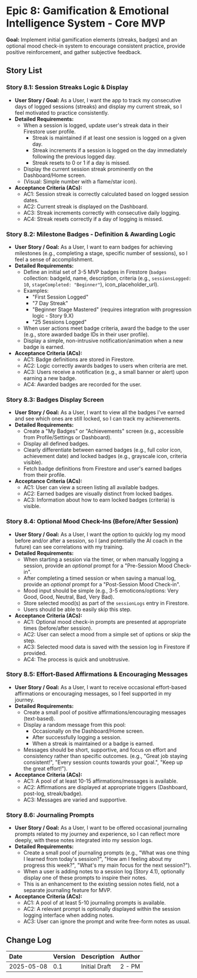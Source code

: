 # Epic 8: Gamification & Emotional Intelligence System - Core MVP

**Goal:** Implement initial gamification elements (streaks, badges) and an optional mood check-in system to encourage consistent practice, provide positive reinforcement, and gather subjective feedback.

## Story List

### Story 8.1: Session Streaks Logic & Display
- **User Story / Goal:** As a User, I want the app to track my consecutive days of logged sessions (streaks) and display my current streak, so I feel motivated to practice consistently.
- **Detailed Requirements:**
  - When a session is logged, update user's streak data in their Firestore user profile.
    - Streak is maintained if at least one session is logged on a given day.
    - Streak increments if a session is logged on the day immediately following the previous logged day.
    - Streak resets to 0 or 1 if a day is missed.
  - Display the current session streak prominently on the Dashboard/Home screen.
  - (Visual: Simple number with a flame/star icon).
- **Acceptance Criteria (ACs):**
  - AC1: Session streak is correctly calculated based on logged session dates.
  - AC2: Current streak is displayed on the Dashboard.
  - AC3: Streak increments correctly with consecutive daily logging.
  - AC4: Streak resets correctly if a day of logging is missed.

### Story 8.2: Milestone Badges - Definition & Awarding Logic
- **User Story / Goal:** As a User, I want to earn badges for achieving milestones (e.g., completing a stage, specific number of sessions), so I feel a sense of accomplishment.
- **Detailed Requirements:**
  - Define an initial set of 3-5 MVP badges in Firestore (`badges` collection: badgeId, name, description, criteria (e.g., `sessionsLogged: 10`, `stageCompleted: "Beginner"`), icon_placeholder_url).
  - Examples:
    - "First Session Logged"
    - "7 Day Streak"
    - "Beginner Stage Mastered" (requires integration with progression logic - Story 9.X)
    - "25 Sessions Logged"
  - When user actions meet badge criteria, award the badge to the user (e.g., store awarded badge IDs in their user profile).
  - Display a simple, non-intrusive notification/animation when a new badge is earned.
- **Acceptance Criteria (ACs):**
  - AC1: Badge definitions are stored in Firestore.
  - AC2: Logic correctly awards badges to users when criteria are met.
  - AC3: Users receive a notification (e.g., a small banner or alert) upon earning a new badge.
  - AC4: Awarded badges are recorded for the user.

### Story 8.3: Badges Display Screen
- **User Story / Goal:** As a User, I want to view all the badges I've earned and see which ones are still locked, so I can track my achievements.
- **Detailed Requirements:**
  - Create a "My Badges" or "Achievements" screen (e.g., accessible from Profile/Settings or Dashboard).
  - Display all defined badges.
  - Clearly differentiate between earned badges (e.g., full color icon, achievement date) and locked badges (e.g., grayscale icon, criteria visible).
  - Fetch badge definitions from Firestore and user's earned badges from their profile.
- **Acceptance Criteria (ACs):**
  - AC1: User can view a screen listing all available badges.
  - AC2: Earned badges are visually distinct from locked badges.
  - AC3: Information about how to earn locked badges (criteria) is visible.

### Story 8.4: Optional Mood Check-Ins (Before/After Session)
- **User Story / Goal:** As a User, I want the option to quickly log my mood before and/or after a session, so I (and potentially the AI coach in the future) can see correlations with my training.
- **Detailed Requirements:**
  - When starting a session via the timer, or when manually logging a session, provide an *optional* prompt for a "Pre-Session Mood Check-in".
  - After completing a timed session or when saving a manual log, provide an *optional* prompt for a "Post-Session Mood Check-in".
  - Mood input should be simple (e.g., 3-5 emoticons/options: Very Good, Good, Neutral, Bad, Very Bad).
  - Store selected mood(s) as part of the `sessionLogs` entry in Firestore.
  - Users should be able to easily skip this step.
- **Acceptance Criteria (ACs):**
  - AC1: Optional mood check-in prompts are presented at appropriate times (before/after session).
  - AC2: User can select a mood from a simple set of options or skip the step.
  - AC3: Selected mood data is saved with the session log in Firestore if provided.
  - AC4: The process is quick and unobtrusive.

### Story 8.5: Effort-Based Affirmations & Encouraging Messages
- **User Story / Goal:** As a User, I want to receive occasional effort-based affirmations or encouraging messages, so I feel supported in my journey.
- **Detailed Requirements:**
  - Create a small pool of positive affirmations/encouraging messages (text-based).
  - Display a random message from this pool:
    - Occasionally on the Dashboard/Home screen.
    - After successfully logging a session.
    - When a streak is maintained or a badge is earned.
  - Messages should be short, supportive, and focus on effort and consistency rather than specific outcomes. (e.g., "Great job staying consistent!", "Every session counts towards your goal.", "Keep up the great effort!").
- **Acceptance Criteria (ACs):**
  - AC1: A pool of at least 10-15 affirmations/messages is available.
  - AC2: Affirmations are displayed at appropriate triggers (Dashboard, post-log, streak/badge).
  - AC3: Messages are varied and supportive.

### Story 8.6: Journaling Prompts
- **User Story / Goal:** As a User, I want to be offered occasional journaling prompts related to my journey and experience, so I can reflect more deeply, with these notes integrated into my session logs.
- **Detailed Requirements:**
  - Create a small pool of journaling prompts (e.g., "What was one thing I learned from today's session?", "How am I feeling about my progress this week?", "What's my main focus for the next session?").
  - When a user is adding notes to a session log (Story 4.1), optionally display one of these prompts to inspire their notes.
  - This is an enhancement to the existing session notes field, not a separate journaling feature for MVP.
- **Acceptance Criteria (ACs):**
  - AC1: A pool of at least 5-10 journaling prompts is available.
  - AC2: A relevant prompt is optionally displayed within the session logging interface when adding notes.
  - AC3: User can ignore the prompt and write free-form notes as usual.

## Change Log

| Date       | Version | Description     | Author   |
| :--------- | :------ | :-------------- | :------- |
| 2025-05-08 | 0.1     | Initial Draft   | 2 - PM   |